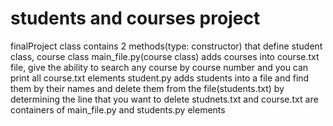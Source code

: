# students and courses project
finalProject class contains 2 methods(type: constructor) that define student class, course class 
main_file.py(course class) adds courses into course.txt file, give the ability to search any course by course number and you can print all course.txt elements
student.py adds students into a file and find them by their names and delete them from the file(students.txt) by determining the line that you want to delete
studnets.txt and course.txt are containers of main_file.py and students.py elements
